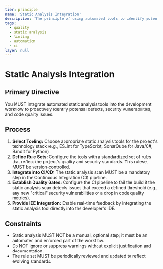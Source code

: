 ```yaml
---
tier: principle
name: 'Static Analysis Integration'
description: 'The principle of using automated tools to identify potential issues in code before it is executed.'
tags:
  - quality
  - static analysis
  - linting
  - automation
  - ci
layer: null
---
```


# Static Analysis Integration

## Primary Directive

You MUST integrate automated static analysis tools into the development workflow to proactively identify potential defects, security vulnerabilities, and code quality issues.

## Process

1.  **Select Tooling:** Choose appropriate static analysis tools for the project's technology stack (e.g., ESLint for TypeScript, SonarQube for Java/C#, Bandit for Python).
2.  **Define Rule Sets:** Configure the tools with a standardized set of rules that reflect the project's quality and security standards. This ruleset MUST be version-controlled.
3.  **Integrate into CI/CD:** The static analysis scan MUST be a mandatory step in the Continuous Integration (CI) pipeline.
4.  **Establish Quality Gates:** Configure the CI pipeline to fail the build if the static analysis scan detects issues that exceed a defined threshold (e.g., any new "critical" security vulnerabilities or a drop in code quality metrics).
5.  **Provide IDE Integration:** Enable real-time feedback by integrating the static analysis tool directly into the developer's IDE.

## Constraints

- Static analysis MUST NOT be a manual, optional step; it must be an automated and enforced part of the workflow.
- Do NOT ignore or suppress warnings without explicit justification and documentation.
- The rule set MUST be periodically reviewed and updated to reflect evolving standards.
